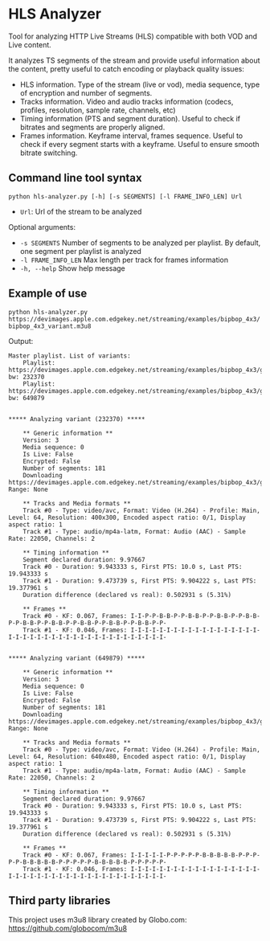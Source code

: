 # HLS Analyzer
Tool for analyzing HTTP Live Streams (HLS) compatible with both VOD and Live content.

It analyzes TS segments of the stream and provide useful information about the content, pretty useful to catch encoding or playback quality issues:

* HLS information. Type of the stream (live or vod), media sequence, type of encryption and number of segments.
* Tracks information. Video and audio tracks information (codecs, profiles, resolution, sample rate, channels, etc)
* Timing information (PTS and segment duration). Useful to check if bitrates and segments are properly aligned.
* Frames information. Keyframe interval, frames sequence. Useful to check if every segment starts with a keyframe. Useful to ensure smooth bitrate switching.

## Command line tool syntax

`python hls-analyzer.py [-h] [-s SEGMENTS] [-l FRAME_INFO_LEN] Url`

* `Url`: Url of the stream to be analyzed

Optional arguments:

* `-s SEGMENTS`        Number of segments to be analyzed per playlist. By default, one segment per playlist is analyzed
* `-l FRAME_INFO_LEN`  Max length per track for frames information
* `-h, --help`         Show help message


## Example of use

`python hls-analyzer.py https://devimages.apple.com.edgekey.net/streaming/examples/bipbop_4x3/bipbop_4x3_variant.m3u8`

Output:

```
Master playlist. List of variants:
    Playlist: https://devimages.apple.com.edgekey.net/streaming/examples/bipbop_4x3/gear1/prog_index.m3u8, bw: 232370
    Playlist: https://devimages.apple.com.edgekey.net/streaming/examples/bipbop_4x3/gear2/prog_index.m3u8, bw: 649879


***** Analyzing variant (232370) *****

    ** Generic information **
    Version: 3
    Media sequence: 0
    Is Live: False
    Encrypted: False
    Number of segments: 181
    Downloading https://devimages.apple.com.edgekey.net/streaming/examples/bipbop_4x3/gear1/fileSequence0.ts, Range: None

    ** Tracks and Media formats **
    Track #0 - Type: video/avc, Format: Video (H.264) - Profile: Main, Level: 64, Resolution: 400x300, Encoded aspect ratio: 0/1, Display aspect ratio: 1
    Track #1 - Type: audio/mp4a-latm, Format: Audio (AAC) - Sample Rate: 22050, Channels: 2

    ** Timing information **
    Segment declared duration: 9.97667
    Track #0 - Duration: 9.943333 s, First PTS: 10.0 s, Last PTS: 19.943333 s
    Track #1 - Duration: 9.473739 s, First PTS: 9.904222 s, Last PTS: 19.377961 s
    Duration difference (declared vs real): 0.502931 s (5.31%)

    ** Frames **
    Track #0 - KF: 0.067, Frames: I-I-P-P-B-B-P-P-B-B-P-P-B-B-P-P-B-B-P-P-B-B-P-P-B-B-P-P-B-B-P-P-B-B-P-P-B-B-P-P-
    Track #1 - KF: 0.046, Frames: I-I-I-I-I-I-I-I-I-I-I-I-I-I-I-I-I-I-I-I-I-I-I-I-I-I-I-I-I-I-I-I-I-I-I-I-I-I-I-I-


***** Analyzing variant (649879) *****

    ** Generic information **
    Version: 3
    Media sequence: 0
    Is Live: False
    Encrypted: False
    Number of segments: 181
    Downloading https://devimages.apple.com.edgekey.net/streaming/examples/bipbop_4x3/gear2/fileSequence0.ts, Range: None

    ** Tracks and Media formats **
    Track #0 - Type: video/avc, Format: Video (H.264) - Profile: Main, Level: 64, Resolution: 640x480, Encoded aspect ratio: 0/1, Display aspect ratio: 1
    Track #1 - Type: audio/mp4a-latm, Format: Audio (AAC) - Sample Rate: 22050, Channels: 2

    ** Timing information **
    Segment declared duration: 9.97667
    Track #0 - Duration: 9.943333 s, First PTS: 10.0 s, Last PTS: 19.943333 s
    Track #1 - Duration: 9.473739 s, First PTS: 9.904222 s, Last PTS: 19.377961 s
    Duration difference (declared vs real): 0.502931 s (5.31%)

    ** Frames **
    Track #0 - KF: 0.067, Frames: I-I-I-I-I-P-P-P-P-P-B-B-B-B-B-P-P-P-P-P-B-B-B-B-B-P-P-P-P-P-B-B-B-B-B-P-P-P-P-P-
    Track #1 - KF: 0.046, Frames: I-I-I-I-I-I-I-I-I-I-I-I-I-I-I-I-I-I-I-I-I-I-I-I-I-I-I-I-I-I-I-I-I-I-I-I-I-I-I-I-
```

## Third party libraries

This project uses m3u8 library created by Globo.com: https://github.com/globocom/m3u8
